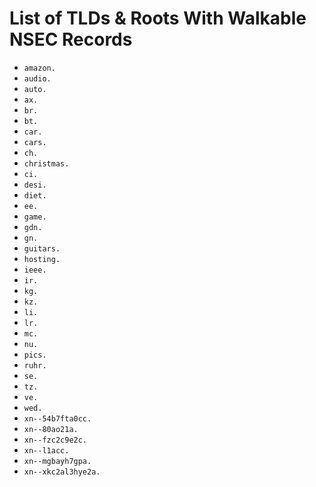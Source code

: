 # List of TLDs & Roots With Walkable NSEC Records

* `amazon.`
* `audio.`
* `auto.`
* `ax.`
* `br.`
* `bt.`
* `car.`
* `cars.`
* `ch.`
* `christmas.`
* `ci.`
* `desi.`
* `diet.`
* `ee.`
* `game.`
* `gdn.`
* `gn.`
* `guitars.`
* `hosting.`
* `ieee.`
* `ir.`
* `kg.`
* `kz.`
* `li.`
* `lr.`
* `mc.`
* `nu.`
* `pics.`
* `ruhr.`
* `se.`
* `tz.`
* `ve.`
* `wed.`
* `xn--54b7fta0cc.`
* `xn--80ao21a.`
* `xn--fzc2c9e2c.`
* `xn--l1acc.`
* `xn--mgbayh7gpa.`
* `xn--xkc2al3hye2a.`
